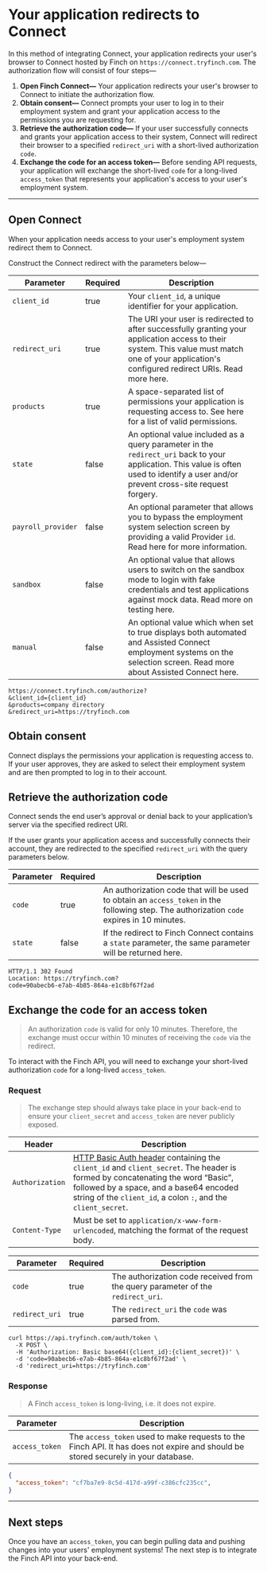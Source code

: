 # Your application redirects to Connect

In this method of integrating Connect, your application redirects your user's browser to Connect hosted by Finch on `https://connect.tryfinch.com`. The authorization flow will consist of four steps—

1. **Open Finch Connect—** Your application redirects your user's browser to Connect to initiate the authorization flow.
2. **Obtain consent—** Connect prompts your user to log in to their employment system and grant your application access to the permissions you are requesting for. 
3. **Retrieve the authorization code—** If your user successfully connects and grants your application access to their system, Connect will redirect their browser to a specified `redirect_uri` with a short-lived authorization `code`.
4. **Exchange the code for an access token—** Before sending API requests, your application will exchange the short-lived `code` for a long-lived `access_token` that represents your application's access to your user's employment system.

---



## Open Connect
When your application needs access to your user's employment system redirect them to Connect.

Construct the Connect redirect with the parameters below—

<!--
type: tab
title: Parameters
-->
Parameter | Required | Description
---------|----------|---------
 `client_id` | true | Your `client_id`, a unique identifier for your application.
 `redirect_uri` | true | The URI your user is redirected to after successfully granting your application access to their system. This value must match one of your application's configured redirect URIs. Read more here.
 `products` | true | A space-separated list of permissions your application is requesting access to. See here for a list of valid permissions.
 `state` | false | An optional value included as a query parameter in the `redirect_uri` back to your application. This value is often used to identify a user and/or prevent cross-site request forgery.
 `payroll_provider` | false | An optional parameter that allows you to bypass the employment system selection screen by providing a valid Provider `id`. Read here for more information.
 `sandbox` | false | An optional value that allows users to switch on the sandbox mode to login with fake credentials and test applications against mock data. Read more on testing here.
 `manual` | false | An optional value which when set to true displays both automated and Assisted Connect employment systems on the selection screen. Read more about Assisted Connect here.

<!--
type: tab
title: Example
-->
```curl
https://connect.tryfinch.com/authorize?
&client_id={client_id}
&products=company directory
&redirect_uri=https://tryfinch.com
```
<!-- type: tab-end -->

## Obtain consent
Connect displays the permissions your application is requesting access to. If your user approves, they are asked to select their employment system and are then prompted to log in to their account.

## Retrieve the authorization code

Connect sends the end user’s approval or denial back to your application’s server via the specified redirect URI.

If the user grants your application access and successfully connects their account, they are redirected to the specified `redirect_uri` with the query parameters below.

<!--
type: tab
title: Parameters
-->
Parameter | Required | Description
---------|----------|---------
 `code` | true | An authorization code that will be used to obtain an `access_token` in the following step. The authorization `code` expires in 10 minutes.
 `state` | false | If the redirect to Finch Connect contains a `state` parameter, the same parameter will be returned here.

<!--
type: tab
title: Example
-->
```curl
HTTP/1.1 302 Found
Location: https://tryfinch.com?
code=90abecb6-e7ab-4b85-864a-e1c8bf67f2ad
```
<!-- type: tab-end -->


## Exchange the code for an access token
<!-- theme: info -->
> An authorization `code` is valid for only 10 minutes. Therefore, the exchange must occur within 10 minutes of receiving the `code` via the redirect.

To interact with the Finch API, you will need to exchange your short-lived authorization `code` for a long-lived `access_token`. 


### Request

<!-- theme: danger -->
> The exchange step should always take place in your back-end to ensure your `client_secret` and `access_token` are never publicly exposed.

<!--
type: tab
title: Headers Schema
-->
Header | Description
-------|--------------
`Authorization` | [HTTP Basic Auth header](https://en.wikipedia.org/wiki/Basic_access_authentication#Client_side) containing the `client_id` and `client_secret`. The header is formed by concatenating the word “Basic”, followed by a space, and a base64 encoded string of the `client_id`, a colon `:`, and the `client_secret`.
`Content-Type` | Must be set to `application/x-www-form-urlencoded`, matching the format of the request body.

<!--
type: tab
title: Body Schema
-->
Parameter | Required | Description
----------|----------|-------------
`code` | true | The authorization code received from the query parameter of the `redirect_uri`.
`redirect_uri` | true | The `redirect_uri` the `code` was parsed from.

<!--
type: tab
title: Example
-->
```shell
curl https://api.tryfinch.com/auth/token \
  -X POST \
  -H 'Authorization: Basic base64({client_id}:{client_secret})' \
  -d 'code=90abecb6-e7ab-4b85-864a-e1c8bf67f2ad' \
  -d 'redirect_uri=https://tryfinch.com'
```
<!-- type: tab-end -->

### Response
<!-- theme: success -->
> A Finch `access_token` is long-living, i.e. it does not expire.

<!--
type: tab
title: Schema
-->
Parameter | Description
----------|-------------
`access_token` | The `access_token` used to make requests to the Finch API. It has does not expire and should be stored securely in your database.

<!--
type: tab
title: Example
-->
```json
{
  "access_token": "cf7ba7e9-8c5d-417d-a99f-c386cfc235cc",
}
```
<!-- type: tab-end -->

---

## Next steps
Once you have an `access_token`, you can begin pulling data and pushing changes into your users' employment systems! The next step is to integrate the Finch API into your back-end.
